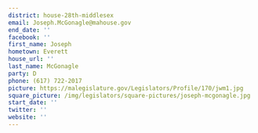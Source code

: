 ```yaml
---
district: house-28th-middlesex
email: Joseph.McGonagle@mahouse.gov
end_date: ''
facebook: ''
first_name: Joseph
hometown: Everett
house_url: ''
last_name: McGonagle
party: D
phone: (617) 722-2017
picture: https://malegislature.gov/Legislators/Profile/170/jwm1.jpg
square_picture: /img/legislators/square-pictures/joseph-mcgonagle.jpg
start_date: ''
twitter: ''
website: ''
---
```

